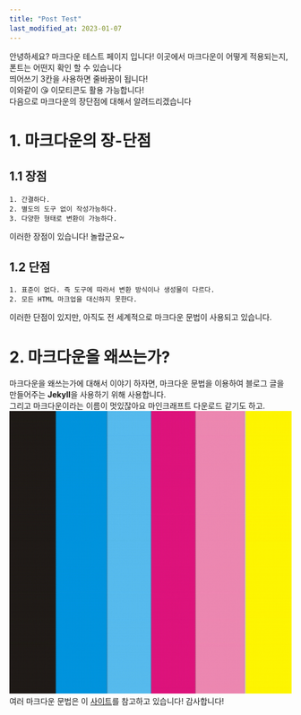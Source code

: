 ```yaml
---
title: "Post Test"
last_modified_at: 2023-01-07
---
```

안녕하세요? 마크다운 테스트 페이지 입니다! 이곳에서 마크다운이 어떻게 적용되는지, 폰트는 어떤지 확인 할 수 있습니다  
띄어쓰기 3칸을 사용하면 줄바꿈이 됩니다!   
이와같이 😘 이모티콘도 활용 가능합니다!<br/>
다음으로 마크다운의 장단점에 대해서 알려드리겠습니다
# 1. 마크다운의 장-단점
## 1.1 장점
```
1. 간결하다.
2. 별도의 도구 없이 작성가능하다.
3. 다양한 형태로 변환이 가능하다.
```
이러한 장점이 있습니다! 놀랍군요~
## 1.2 단점
```
1. 표준이 없다. 즉 도구에 따라서 변환 방식이나 생성물이 다르다.
2. 모든 HTML 마크업을 대신하지 못한다.
```
이러한 단점이 있지만, 아직도 전 세계적으로 마크다운 문법이 사용되고 있습니다.
# 2. 마크다운을 왜쓰는가?
마크다운을 왜쓰는가에 대해서 이야기 하자면, 마크다운 문법을 이용하여 블로그 글을 만들어주는 **Jekyll**을 사용하기 위해 사용합니다.    
그리고 마크다운이라는 이름이 멋있잖아요 마인크래프트 다운로드 같기도 하고.  
![Alt text](images/profile.png "프로필 사진")  
여러 마크다운 문법은 이 [사이트](https://gist.github.com/ihoneymon/652be052a0727ad59601)를 참고하고 있습니다! 감사합니다!  
